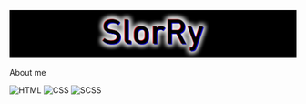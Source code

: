 ![Header](https://github.com/SlorRy/slorry/blob/main/assets/slorry_header.png)

About me

![HTML](https://img.shields.io/badge/HTML-000?style=for-the-badge&logo=html5)
![CSS](https://img.shields.io/badge/CSS-000?style=for-the-badge&logo=css3)
![SCSS](https://img.shields.io/badge/SCSS-000?style=for-the-badge&logo=sass)
